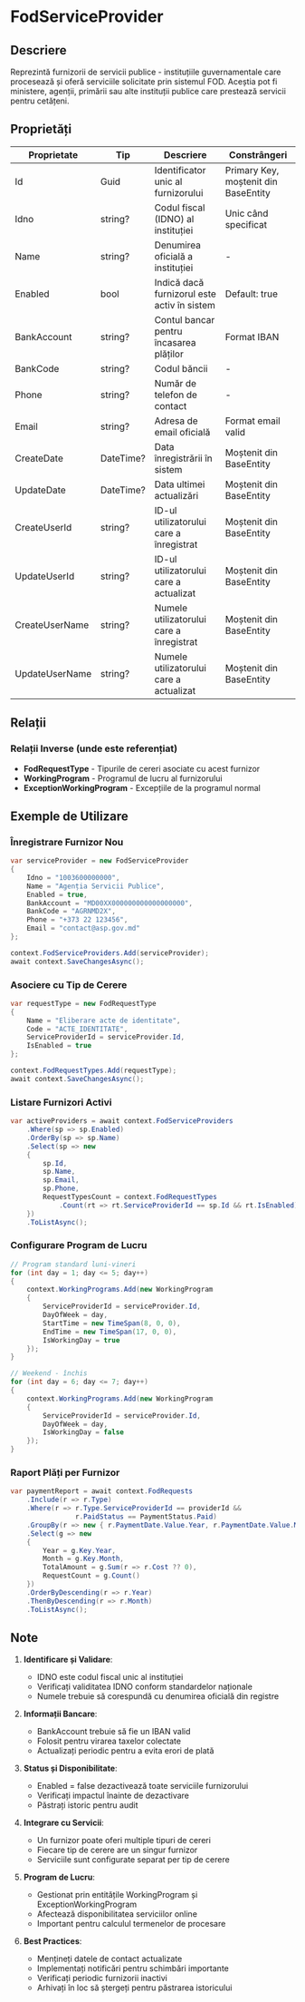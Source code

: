 # FodServiceProvider

## Descriere

Reprezintă furnizorii de servicii publice - instituțiile guvernamentale care procesează și oferă serviciile solicitate prin sistemul FOD. Aceștia pot fi ministere, agenții, primării sau alte instituții publice care prestează servicii pentru cetățeni.

## Proprietăți

| Proprietate | Tip | Descriere | Constrângeri |
|------------|-----|-----------|--------------|
| Id | Guid | Identificator unic al furnizorului | Primary Key, moștenit din BaseEntity |
| Idno | string? | Codul fiscal (IDNO) al instituției | Unic când specificat |
| Name | string? | Denumirea oficială a instituției | - |
| Enabled | bool | Indică dacă furnizorul este activ în sistem | Default: true |
| BankAccount | string? | Contul bancar pentru încasarea plăților | Format IBAN |
| BankCode | string? | Codul băncii | - |
| Phone | string? | Număr de telefon de contact | - |
| Email | string? | Adresa de email oficială | Format email valid |
| CreateDate | DateTime? | Data înregistrării în sistem | Moștenit din BaseEntity |
| UpdateDate | DateTime? | Data ultimei actualizări | Moștenit din BaseEntity |
| CreateUserId | string? | ID-ul utilizatorului care a înregistrat | Moștenit din BaseEntity |
| UpdateUserId | string? | ID-ul utilizatorului care a actualizat | Moștenit din BaseEntity |
| CreateUserName | string? | Numele utilizatorului care a înregistrat | Moștenit din BaseEntity |
| UpdateUserName | string? | Numele utilizatorului care a actualizat | Moștenit din BaseEntity |

## Relații

### Relații Inverse (unde este referențiat)
- **FodRequestType** - Tipurile de cereri asociate cu acest furnizor
- **WorkingProgram** - Programul de lucru al furnizorului
- **ExceptionWorkingProgram** - Excepțiile de la programul normal

## Exemple de Utilizare

### Înregistrare Furnizor Nou
```csharp
var serviceProvider = new FodServiceProvider
{
    Idno = "1003600000000",
    Name = "Agenția Servicii Publice",
    Enabled = true,
    BankAccount = "MD00XX000000000000000000",
    BankCode = "AGRNMD2X",
    Phone = "+373 22 123456",
    Email = "contact@asp.gov.md"
};

context.FodServiceProviders.Add(serviceProvider);
await context.SaveChangesAsync();
```

### Asociere cu Tip de Cerere
```csharp
var requestType = new FodRequestType
{
    Name = "Eliberare acte de identitate",
    Code = "ACTE_IDENTITATE",
    ServiceProviderId = serviceProvider.Id,
    IsEnabled = true
};

context.FodRequestTypes.Add(requestType);
await context.SaveChangesAsync();
```

### Listare Furnizori Activi
```csharp
var activeProviders = await context.FodServiceProviders
    .Where(sp => sp.Enabled)
    .OrderBy(sp => sp.Name)
    .Select(sp => new
    {
        sp.Id,
        sp.Name,
        sp.Email,
        sp.Phone,
        RequestTypesCount = context.FodRequestTypes
            .Count(rt => rt.ServiceProviderId == sp.Id && rt.IsEnabled)
    })
    .ToListAsync();
```

### Configurare Program de Lucru
```csharp
// Program standard luni-vineri
for (int day = 1; day <= 5; day++)
{
    context.WorkingPrograms.Add(new WorkingProgram
    {
        ServiceProviderId = serviceProvider.Id,
        DayOfWeek = day,
        StartTime = new TimeSpan(8, 0, 0),
        EndTime = new TimeSpan(17, 0, 0),
        IsWorkingDay = true
    });
}

// Weekend - închis
for (int day = 6; day <= 7; day++)
{
    context.WorkingPrograms.Add(new WorkingProgram
    {
        ServiceProviderId = serviceProvider.Id,
        DayOfWeek = day,
        IsWorkingDay = false
    });
}
```

### Raport Plăți per Furnizor
```csharp
var paymentReport = await context.FodRequests
    .Include(r => r.Type)
    .Where(r => r.Type.ServiceProviderId == providerId && 
                r.PaidStatus == PaymentStatus.Paid)
    .GroupBy(r => new { r.PaymentDate.Value.Year, r.PaymentDate.Value.Month })
    .Select(g => new
    {
        Year = g.Key.Year,
        Month = g.Key.Month,
        TotalAmount = g.Sum(r => r.Cost ?? 0),
        RequestCount = g.Count()
    })
    .OrderByDescending(r => r.Year)
    .ThenByDescending(r => r.Month)
    .ToListAsync();
```

## Note

1. **Identificare și Validare**:
   - IDNO este codul fiscal unic al instituției
   - Verificați validitatea IDNO conform standardelor naționale
   - Numele trebuie să corespundă cu denumirea oficială din registre

2. **Informații Bancare**:
   - BankAccount trebuie să fie un IBAN valid
   - Folosit pentru virarea taxelor colectate
   - Actualizați periodic pentru a evita erori de plată

3. **Status și Disponibilitate**:
   - Enabled = false dezactivează toate serviciile furnizorului
   - Verificați impactul înainte de dezactivare
   - Păstrați istoric pentru audit

4. **Integrare cu Servicii**:
   - Un furnizor poate oferi multiple tipuri de cereri
   - Fiecare tip de cerere are un singur furnizor
   - Serviciile sunt configurate separat per tip de cerere

5. **Program de Lucru**:
   - Gestionat prin entitățile WorkingProgram și ExceptionWorkingProgram
   - Afectează disponibilitatea serviciilor online
   - Important pentru calculul termenelor de procesare

6. **Best Practices**:
   - Mențineți datele de contact actualizate
   - Implementați notificări pentru schimbări importante
   - Verificați periodic furnizorii inactivi
   - Arhivați în loc să ștergeți pentru păstrarea istoricului